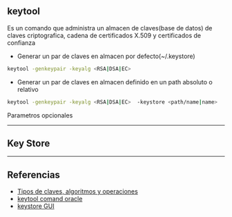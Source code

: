 ## keytool

Es un comando que administra un almacen de claves(base de datos) de claves criptografica, cadena de certificados X.509 y certificados de confianza

* Generar un par de claves en almacen por defecto(~/.keystore)

```bash
keytool -genkeypair -keyalg <RSA|DSA|EC>  
```
* Generar un par de claves en almacen definido en un path absoluto o relativo

```bash
keytool -genkeypair -keyalg <RSA|DSA|EC>  -keystore <path/name|name>
```

Parametros opcionales


---
## Key Store



---
## Referencias
+ [Tipos de claves, algoritmos y operaciones](https://learn.microsoft.com/es-es/azure/key-vault/keys/about-keys-details)
+ [keytool comand oracle](https://docs.oracle.com/javase/8/docs/technotes/tools/unix/keytool.html)
+ [keystore GUI](https://keystore-explorer.org/downloads.html) 